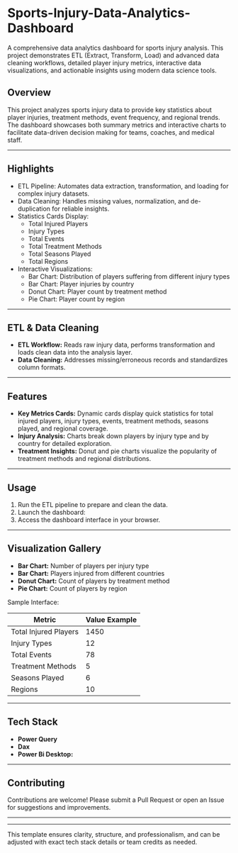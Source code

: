 # Sports-Injury-Data-Analytics-Dashboard
A comprehensive data analytics dashboard for sports injury analysis. This project demonstrates ETL (Extract, Transform, Load) and advanced data cleaning workflows, detailed player injury metrics, interactive data visualizations, and actionable insights using modern data science tools.


## Overview

This project analyzes sports injury data to provide key statistics about player injuries, treatment methods, event frequency, and regional trends. The dashboard showcases both summary metrics and interactive charts to facilitate data-driven decision making for teams, coaches, and medical staff.

***

## Highlights

- ETL Pipeline: Automates data extraction, transformation, and loading for complex injury datasets.
- Data Cleaning: Handles missing values, normalization, and de-duplication for reliable insights.
- Statistics Cards Display:
  - Total Injured Players
  - Injury Types
  - Total Events
  - Total Treatment Methods
  - Total Seasons Played
  - Total Regions
- Interactive Visualizations:
  - Bar Chart: Distribution of players suffering from different injury types
  - Bar Chart: Player injuries by country
  - Donut Chart: Player count by treatment method
  - Pie Chart: Player count by region

***

## ETL & Data Cleaning

- **ETL Workflow:** Reads raw injury data, performs transformation and loads clean data into the analysis layer.
- **Data Cleaning:** Addresses missing/erroneous records and standardizes column formats.

***

## Features

- **Key Metrics Cards:** Dynamic cards display quick statistics for total injured players, injury types, events, treatment methods, seasons played, and regional coverage.
- **Injury Analysis:** Charts break down players by injury type and by country for detailed exploration.
- **Treatment Insights:** Donut and pie charts visualize the popularity of treatment methods and regional distributions.

***

## Usage

1. Run the ETL pipeline to prepare and clean the data.
2. Launch the dashboard:
3. Access the dashboard interface in your browser.

***

## Visualization Gallery

- **Bar Chart:** Number of players per injury type
- **Bar Chart:** Players injured from different countries 
- **Donut Chart:** Count of players by treatment method 
- **Pie Chart:** Count of players by region

Sample Interface:

| Metric                | Value Example   |
|-----------------------|----------------|
| Total Injured Players | 1450           |
| Injury Types          | 12             |
| Total Events          | 78             |
| Treatment Methods     | 5              |
| Seasons Played        | 6              |
| Regions               | 10             |

***

## Tech Stack

- **Power Query**
- **Dax**
- **Power Bi Desktop:** 

***

## Contributing

Contributions are welcome! Please submit a Pull Request or open an Issue for suggestions and improvements.

***


***

This template ensures clarity, structure, and professionalism, and can be adjusted with exact tech stack details or team credits as needed.
